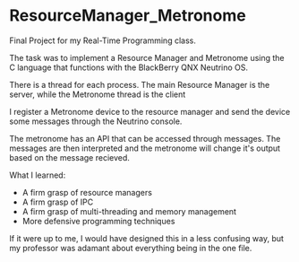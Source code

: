 # ResourceManager_Metronome
Final Project for my Real-Time Programming class.

The task was to implement a Resource Manager and Metronome using the C language that functions with the BlackBerry QNX Neutrino OS.

There is a thread for each process. The main Resource Manager is the server, while the Metronome thread is the client

I register a Metronome device to the resource manager and send the device some messages through the Neutrino console.

The metronome has an API that can be accessed through messages.
The messages are then interpreted and the metronome will change it's output based on the message recieved.

What I learned:
- A firm grasp of resource managers
- A firm grasp of IPC
- A firm grasp of multi-threading and memory management
- More defensive programming techniques

If it were up to me, I would have designed this in a less confusing way, but my professor was adamant about everything being in the one file.

